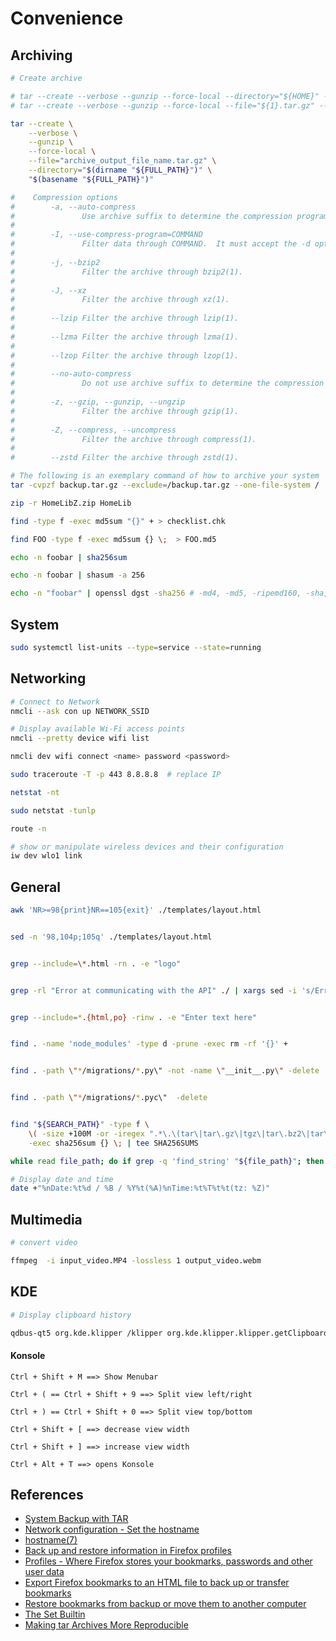 # Convenience



## Archiving

```bash
# Create archive

# tar --create --verbose --gunzip --force-local --directory="${HOME}" --file="${1}.tar.gz" "${1}"
# tar --create --verbose --gunzip --force-local --file="${1}.tar.gz" --directory="${HOME}" "${dir}"

tar --create \
    --verbose \
    --gunzip \
    --force-local \
    --file="archive_output_file_name.tar.gz" \
    --directory="$(dirname "${FULL_PATH}")" \
    "$(basename "${FULL_PATH}")"

#    Compression options
#        -a, --auto-compress
#               Use archive suffix to determine the compression program.
#
#        -I, --use-compress-program=COMMAND
#               Filter data through COMMAND.  It must accept the -d option, for decompression.  The argument can contain command line options.
#
#        -j, --bzip2
#               Filter the archive through bzip2(1).
#
#        -J, --xz
#               Filter the archive through xz(1).
#
#        --lzip Filter the archive through lzip(1).
#
#        --lzma Filter the archive through lzma(1).
#
#        --lzop Filter the archive through lzop(1).
#
#        --no-auto-compress
#               Do not use archive suffix to determine the compression program.
#
#        -z, --gzip, --gunzip, --ungzip
#               Filter the archive through gzip(1).
#
#        -Z, --compress, --uncompress
#               Filter the archive through compress(1).
#
#        --zstd Filter the archive through zstd(1).
```


```bash
# The following is an exemplary command of how to archive your system
tar -cvpzf backup.tar.gz --exclude=/backup.tar.gz --one-file-system /
```


```bash
zip -r HomeLibZ.zip HomeLib
```


```bash
find -type f -exec md5sum "{}" + > checklist.chk

find FOO -type f -exec md5sum {} \;  > FOO.md5

echo -n foobar | sha256sum

echo -n foobar | shasum -a 256

echo -n "foobar" | openssl dgst -sha256 # -md4, -md5, -ripemd160, -sha, -sha1, -sha224, -sha384, -sha512, -whirlpool
```




## System

```bash
sudo systemctl list-units --type=service --state=running
```





## Networking

```bash
# Connect to Network
nmcli --ask con up NETWORK_SSID

# Display available Wi-Fi access points
nmcli --pretty device wifi list

nmcli dev wifi connect <name> password <password>

sudo traceroute -T -p 443 8.8.8.8  # replace IP

netstat -nt

sudo netstat -tunlp

route -n

# show or manipulate wireless devices and their configuration
iw dev wlo1 link
```





## General


```bash
awk 'NR>=98{print}NR==105{exit}' ./templates/layout.html


sed -n '98,104p;105q' ./templates/layout.html


grep --include=\*.html -rn . -e "logo"


grep -rl "Error at communicating with the API" ./ | xargs sed -i 's/Error at communicating with the API/API Communication Error/g'


grep --include=*.{html,po} -rinw . -e "Enter text here"


find . -name 'node_modules' -type d -prune -exec rm -rf '{}' +


find . -path \"*/migrations/*.py\" -not -name \"__init__.py\" -delete


find . -path \"*/migrations/*.pyc\"  -delete


find "${SEARCH_PATH}" -type f \
    \( -size +100M -or -iregex ".*\.\(tar\|tar\.gz\|tgz\|tar\.bz2\|tar\.lz\|tar\.lrz\|tar\.lzo\|tar\.xz\|zip\|7z\)$" \) \
    -exec sha256sum {} \; | tee SHA256SUMS
```

```bash
while read file_path; do if grep -q 'find_string' "${file_path}"; then mv "${file_path}" DEST_DIR/; fi; done < <(find . -name "*.eml" -type f)
```


```bash
# Display date and time
date +"%nDate:%t%d / %B / %Y%t(%A)%nTime:%t%T%t%t(tz: %Z)"
```



## Multimedia

```bash
# convert video

ffmpeg  -i input_video.MP4 -lossless 1 output_video.webm
```





## KDE

```bash
# Display clipboard history

qdbus-qt5 org.kde.klipper /klipper org.kde.klipper.klipper.getClipboardHistoryMenu
```

#### Konsole

```
Ctrl + Shift + M ==> Show Menubar

Ctrl + ( == Ctrl + Shift + 9 ==> Split view left/right

Ctrl + ) == Ctrl + Shift + 0 ==> Split view top/bottom

Ctrl + Shift + [ ==> decrease view width

Ctrl + Shift + ] ==> increase view width

Ctrl + Alt + T ==> opens Konsole
```




## References

- [System Backup with TAR](https://help.ubuntu.com/community/BackupYourSystem/TAR)
- [Network configuration - Set the hostname](https://wiki.archlinux.org/title/Network_configuration#Set_the_hostname)
- [hostname(7)](https://www.man7.org/linux/man-pages/man7/hostname.7.html)
- [Back up and restore information in Firefox profiles](https://support.mozilla.org/en-US/kb/back-and-restore-information-firefox-profiles)
- [Profiles - Where Firefox stores your bookmarks, passwords and other user data](https://support.mozilla.org/en-US/kb/profiles-where-firefox-stores-user-data)
- [Export Firefox bookmarks to an HTML file to back up or transfer bookmarks](https://support.mozilla.org/en-US/kb/export-firefox-bookmarks-to-backup-or-transfer)
- [Restore bookmarks from backup or move them to another computer](https://support.mozilla.org/en-US/kb/restore-bookmarks-from-backup-or-move-them)
- [The Set Builtin](https://www.gnu.org/software/bash/manual/bash.html#The-Set-Builtin)
- [Making tar Archives More Reproducible](https://www.gnu.org/software/tar/manual/html_node/Reproducibility.html)

